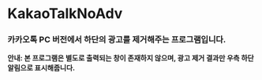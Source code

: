 # KakaoTalkNoAdv
### 카카오톡 PC 버전에서 하단의 광고를 제거해주는 프로그램입니다.

**안내: 본 프로그램은 별도로 출력되는 창이 존재하지 않으며, 광고 제거 결과만 우측 하단 알림으로 표시해줍니다.**
